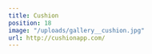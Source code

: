 ```yaml
---
title: Cushion
position: 18
image: "/uploads/gallery__cushion.jpg"
url: http://cushionapp.com/
---
```


